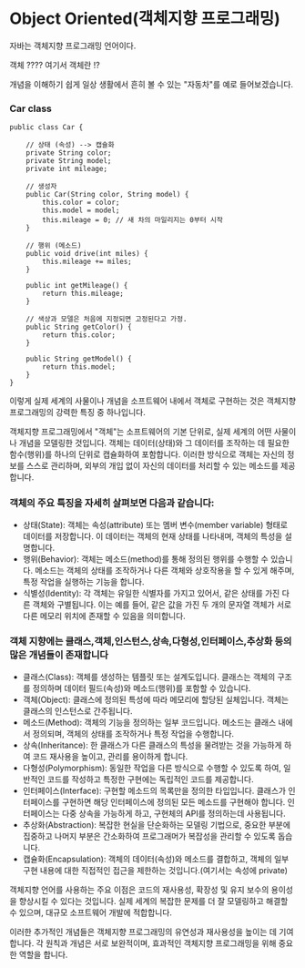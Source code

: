 # Object Oriented(객체지향 프로그래밍)

자바는 객체지향 프로그래밍 언어이다.

객체 ????  여기서 객체란 !? 

개념을 이해하기 쉽게 일상 생활에서 흔히 볼 수 있는 "자동차"를 예로 들어보겠습니다.


### Car class
```
public class Car {

    // 상태 (속성) --> 캡슐화
    private String color;
    private String model;
    private int mileage;

    // 생성자
    public Car(String color, String model) {
        this.color = color;
        this.model = model;
        this.mileage = 0; // 새 차의 마일리지는 0부터 시작
    }

    // 행위 (메소드)
    public void drive(int miles) {
        this.mileage += miles;
    }

    public int getMileage() {
        return this.mileage;
    }

    // 색상과 모델은 처음에 지정되면 고정된다고 가정.
    public String getColor() {
        return this.color;
    }

    public String getModel() {
        return this.model;
    }
}
```



이렇게 실제 세계의 사물이나 개념을 소프트웨어 내에서 객체로 구현하는 것은 객체지향 프로그래밍의 강력한 특징 중 하나입니다.

객체지향 프로그래밍에서 "객체"는 소프트웨어의 기본 단위로, 실제 세계의 어떤 사물이나 개념을 모델링한 것입니다. 객체는 데이터(상태)와 그 데이터를 조작하는 데 필요한 함수(행위)를 하나의 단위로 캡슐화하여 포함합니다. 이러한 방식으로 객체는 자신의 정보를 스스로 관리하며, 외부의 개입 없이 자신의 데이터를 처리할 수 있는 메소드를 제공합니다.

### 객체의 주요 특징을 자세히 살펴보면 다음과 같습니다:

- 상태(State): 객체는 속성(attribute) 또는 멤버 변수(member variable) 형태로 데이터를 저장합니다. 이 데이터는 객체의 현재 상태를 나타내며, 객체의 특성을 설명합니다.
- 행위(Behavior): 객체는 메소드(method)를 통해 정의된 행위를 수행할 수 있습니다. 메소드는 객체의 상태를 조작하거나 다른 객체와 상호작용을 할 수 있게 해주며, 특정 작업을 실행하는 기능을 합니다.
- 식별성(Identity): 각 객체는 유일한 식별자를 가지고 있어서, 같은 상태를 가진 다른 객체와 구별됩니다. 이는 예를 들어, 같은 값을 가진 두 개의 문자열 객체가 서로 다른 메모리 위치에 존재할 수 있음을 의미합니다.



### 객체 지향에는 클래스,객체,인스턴스,상속,다형성,인터페이스,추상화 등의 많은 개념들이 존재합니다

- 클래스(Class): 객체를 생성하는 템플릿 또는 설계도입니다. 클래스는 객체의 구조를 정의하며 데이터 필드(속성)와 메소드(행위)를 포함할 수 있습니다.
- 객체(Object): 클래스에 정의된 특성에 따라 메모리에 할당된 실체입니다. 객체는 클래스의 인스턴스로 간주됩니다.
- 메소드(Method): 객체의 기능을 정의하는 일부 코드입니다. 메소드는 클래스 내에서 정의되며, 객체의 상태를 조작하거나 특정 작업을 수행합니다.
- 상속(Inheritance): 한 클래스가 다른 클래스의 특성을 물려받는 것을 가능하게 하여 코드 재사용을 높이고, 관리를 용이하게 합니다.
- 다형성(Polymorphism): 동일한 작업을 다른 방식으로 수행할 수 있도록 하여, 일반적인 코드를 작성하고 특정한 구현에는 독립적인 코드를 제공합니다.
- 인터페이스(Interface): 구현할 메소드의 목록만을 정의한 타입입니다. 클래스가 인터페이스를 구현하면 해당 인터페이스에 정의된 모든 메소드를 구현해야 합니다. 인터페이스는 다중 상속을 가능하게 하고, 구현체의 API를 정의하는데 사용됩니다.
- 추상화(Abstraction): 복잡한 현실을 단순화하는 모델링 기법으로, 중요한 부분에 집중하고 나머지 부분은 간소화하여 프로그래머가 복잡성을 관리할 수 있도록 돕습니다.
- 캡슐화(Encapsulation): 객체의 데이터(속성)와 메소드를 결합하고, 객체의 일부 구현 내용에 대한 직접적인 접근을 제한하는 것입니다.(여기서는 속성에 private)



객체지향 언어를 사용하는 주요 이점은 코드의 재사용성, 확장성 및 유지 보수의 용이성을 향상시킬 수 있다는 것입니다. 실제 세계의 복잡한 문제를 더 잘 모델링하고 해결할 수 있으며, 대규모 소프트웨어 개발에 적합합니다.

이러한 추가적인 개념들은 객체지향 프로그래밍의 유연성과 재사용성을 높이는 데 기여합니다. 각 원칙과 개념은 서로 보완적이며, 효과적인 객체지향 프로그래밍을 위해 중요한 역할을 합니다.
